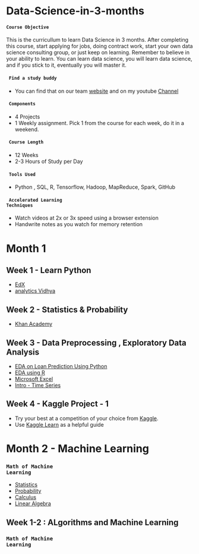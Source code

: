 # Data-Science-in-3-months

#### <code>Course Objective</code> 

This is the curricullum to learn Data Science in 3 months.
After completing this course, start applying for jobs, doing contract work, start your own data science consulting group, or just keep on learning. Remember to believe in your ability to learn. You can learn data science, you will learn data science, and if you stick to it, eventually you will master it.

#### <code> Find a study buddy </code>

* You can find that on our team [website]() and on my youtube [Channel]() 

#### <code> Components </code>

* 4 Projects 
* 1 Weekly assignment. Pick 1 from the course for each week, do it in a weekend.

#### <code> Course Length </code>

* 12 Weeks
* 2-3 Hours of Study per Day

#### <code> Tools Used </code>

* Python , SQL, R, Tensorflow, Hadoop, MapReduce, Spark, GitHub

#### <code> Accelerated Learning Techniques</code>

* Watch videos at 2x or 3x speed using a browser extension
* Handwrite notes as you watch for memory retention

# Month 1

## Week 1 - Learn Python

* [EdX]( https://www.edx.org/course/introduction-python-data-science-2)
* [analytics Vidhya](https://trainings.analyticsvidhya.com/courses/course-v1:AnalyticsVidhya+BPDS001+2018_T2/about)

## Week 2 - Statistics & Probability

* [Khan Academy](https://www.khanacademy.org/math/statistics-probability)


## Week 3 - Data Preprocessing , Exploratory Data Analysis

* [EDA on Loan Prediction Using Python](https://trainings.analyticsvidhya.com/courses/course-v1:AnalyticsVidhya+LP101+2018_T1/about)
* [EDA using R](https://trainings.analyticsvidhya.com/courses/course-v1:AnalyticsVidhya+BigMS01+2018_1/about)
* [Microsoft Excel ](https://trainings.analyticsvidhya.com/courses/course-v1:AnalyticsVidhya+ITE001+2018_T1/about)
* [Intro - Time Series](https://trainings.analyticsvidhya.com/courses/course-v1:AnalyticsVidhya+TS_101+TS_term1/about)

## Week 4 - Kaggle Project - 1

* Try your best at a competition of your choice from [Kaggle]().
* Use [Kaggle Learn]() as a helpful guide

# Month 2 - Machine Learning 

### <code>Math of Machine Learning</code>
* [Statistics](http://web.mit.edu/~csvoss/Public/usabo/stats_handout.pdf)
* [Probability](https://static1.squarespace.com/static/54bf3241e4b0f0d81bf7ff36/t/55e9494fe4b011aed10e48e5/1441352015658/probability_cheatsheet.pdf)
* [Calculus](http://tutorial.math.lamar.edu/pdf/Calculus_Cheat_Sheet_All.pdf)
* [Linear Algebra](https://www.souravsengupta.com/cds2016/lectures/Savov_Notes.pdf)


## Week 1-2 : ALgorithms and Machine Learning 

### <code>Math of Machine Learning</code>
